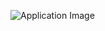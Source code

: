 ![Application Image](https://github.com/LauAlbert/simpleReactNativeCalculatorApp/blob/master/app.png)